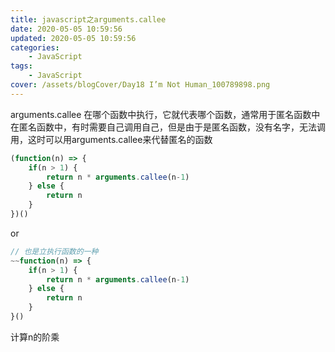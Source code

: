 ```yaml
---
title: javascript之arguments.callee
date: 2020-05-05 10:59:56
updated: 2020-05-05 10:59:56
categories:
    - JavaScript
tags:
    - JavaScript
cover: /assets/blogCover/Day18 I’m Not Human_100789898.png
---
```


arguments.callee 在哪个函数中执行，它就代表哪个函数，通常用于匿名函数中
在匿名函数中，有时需要自己调用自己，但是由于是匿名函数，没有名字，无法调用，这时可以用arguments.callee来代替匿名的函数

~~~js
(function(n) => {
    if(n > 1) {
        return n * arguments.callee(n-1)
    } else {
        return n
    }
})()
~~~
or
~~~js
// 也是立执行函数的一种
~~function(n) => {
    if(n > 1) {
        return n * arguments.callee(n-1)
    } else {
        return n
    }
}()

~~~

计算n的阶乘